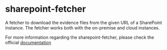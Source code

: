 <!--
SPDX-FileCopyrightText: 2024 grow platform GmbH

SPDX-License-Identifier: MIT
-->

# sharepoint-fetcher

A fetcher to download the evidence files from the given URL of a SharePoint instance. The fetcher works both with the on-premise and cloud instances.

For more information regarding the sharepoint-fetcher, please check the official [documentation](https://docs.bswf.tech/autopilots/sharepoint/index.html)
